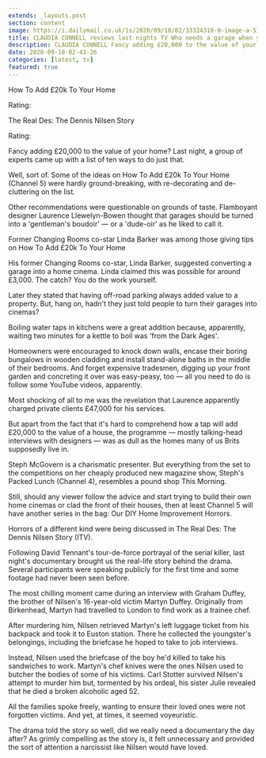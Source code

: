 ```yaml
---
extends: _layouts.post
section: content
image: https://i.dailymail.co.uk/1s/2020/09/18/02/33324310-0-image-a-51_1600392856034.jpg 
title: CLAUDIA CONNELL reviews last nights TV Who needs a garage when you can have a gentlemans boudoir! 
description: CLAUDIA CONNELL Fancy adding £20,000 to the value of your home? Last night, a group of experts came up with a list of ten ways to do just that. Well, sort of. 
date: 2020-09-18-02-43-26 
categories: [latest, tv] 
featured: true 
--- 
```

How To Add £20k To Your Home

Rating: 

The Real Des: The Dennis Nilsen Story

Rating: 

Fancy adding £20,000 to the value of your home? Last night, a group of experts came up with a list of ten ways to do just that.

Well, sort of. Some of the ideas on How To Add £20k To Your Home (Channel 5) were hardly ground-breaking, with re-decorating and de-cluttering on the list.

Other recommendations were questionable on grounds of taste. Flamboyant designer Laurence Llewelyn-Bowen thought that garages should be turned into a 'gentleman's boudoir' — or a 'dude-oir' as he liked to call it.

Former Changing Rooms co-star Linda Barker was among those giving tips on How To Add £20k To Your Home

His former Changing Rooms co-star, Linda Barker, suggested converting a garage into a home cinema. Linda claimed this was possible for around £3,000. The catch? You do the work yourself.

Later they stated that having off-road parking always added value to a property. But, hang on, hadn't they just told people to turn their garages into cinemas?

Boiling water taps in kitchens were a great addition because, apparently, waiting two minutes for a kettle to boil was 'from the Dark Ages'.

Homeowners were encouraged to knock down walls, encase their boring bungalows in wooden cladding and install stand-alone baths in the middle of their bedrooms. And forget expensive tradesmen, digging up your front garden and concreting it over was easy-peasy, too — all you need to do is follow some YouTube videos, apparently.

Most shocking of all to me was the revelation that Laurence apparently charged private clients £47,000 for his services.

But apart from the fact that it's hard to comprehend how a tap will add £20,000 to the value of a house, the programme — mostly talking-head interviews with designers — was as dull as the homes many of us Brits supposedly live in.

Steph McGovern is a charismatic presenter. But everything from the set to the competitions on her cheaply produced new magazine show, Steph's Packed Lunch (Channel 4), resembles a pound shop This Morning.

Still, should any viewer follow the advice and start trying to build their own home cinemas or clad the front of their houses, then at least Channel 5 will have another series in the bag: Our DIY Home Improvement Horrors.

Horrors of a different kind were being discussed in The Real Des: The Dennis Nilsen Story (ITV).

Following David Tennant's tour-de-force portrayal of the serial killer, last night's documentary brought us the real-life story behind the drama. Several participants were speaking publicly for the first time and some footage had never been seen before.

The most chilling moment came during an interview with Graham Duffey, the brother of Nilsen's 16-year-old victim Martyn Duffey. Originally from Birkenhead, Martyn had travelled to London to find work as a trainee chef. 

After murdering him, Nilsen retrieved Martyn's left luggage ticket from his backpack and took it to Euston station. There he collected the youngster's belongings, including the briefcase he hoped to take to job interviews.

Instead, Nilsen used the briefcase of the boy he'd killed to take his sandwiches to work. Martyn's chef knives were the ones Nilsen used to butcher the bodies of some of his victims. Carl Stotter survived Nilsen's attempt to murder him but, tormented by his ordeal, his sister Julie revealed that he died a broken alcoholic aged 52.

All the families spoke freely, wanting to ensure their loved ones were not forgotten victims. And yet, at times, it seemed voyeuristic.

The drama told the story so well, did we really need a documentary the day after? As grimly compelling as the story is, it felt unnecessary and provided the sort of attention a narcissist like Nilsen would have loved.

